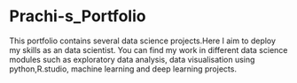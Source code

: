 # Prachi-s_Portfolio
This portfolio contains several data science projects.Here I aim to deploy my skills as an data scientist.
You can find my work in different data science modules such as exploratory data analysis, data visualisation using python,R.studio, machine learning and deep learning projects.
